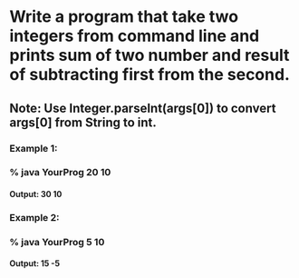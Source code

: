 # Write a program that take two integers from command line and prints sum of two number and result of subtracting first from the second.
## Note: Use Integer.parseInt(args[0]) to convert args[0] from String to int.
### Example 1:
### % java YourProg 20 10
#### Output: 30 10
### Example 2:
### % java YourProg 5 10
#### Output: 15 -5
